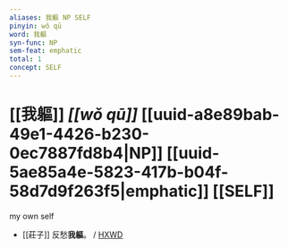 ```yaml
---
aliases: 我軀 NP SELF
pinyin: wǒ qū
word: 我軀
syn-func: NP
sem-feat: emphatic
total: 1
concept: SELF 
---
```

# [[我軀]] *[[wǒ qū]]*  [[uuid-a8e89bab-49e1-4426-b230-0ec7887fd8b4|NP]] [[uuid-5ae85a4e-5823-417b-b04f-58d7d9f263f5|emphatic]] [[SELF]]
my own self
 - [[莊子]] 反愁**我軀**。
                     / [HXWD](https://hxwd.org/textview.html?location=KR5c0126_tls_023-7a.5)
